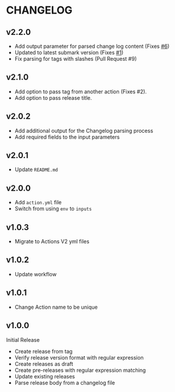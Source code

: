 # CHANGELOG

## v2.2.0

- Add output parameter for parsed change log content (Fixes [#6](https://github.com/Roang-zero1/github-create-release-action/issues/6))
- Updated to latest submark version (Fixes [#1](https://github.com/Roang-zero1/github-create-release-action/issues/1))
- Fix parsing for tags with slashes (Pull Request #9)

## v2.1.0

- Add option to pass tag from another action (Fixes #2).
- Add option to pass release title.

## v2.0.2

- Add additional output for the Changelog parsing process
- Add required fields to the input parameters

## v2.0.1

- Update `README.md`

## v2.0.0

- Add `action.yml` file
- Switch from using `env` to `inputs`

## v1.0.3

- Migrate to Actions V2 yml files

## v1.0.2

- Update workflow

## v1.0.1

- Change Action name to be unique

## v1.0.0

Initial Release

- Create release from tag
- Verify release version format with regular expression
- Create releases as draft
- Create pre-releases with regular expression matching
- Update existing releases
- Parse release body from a changelog file
